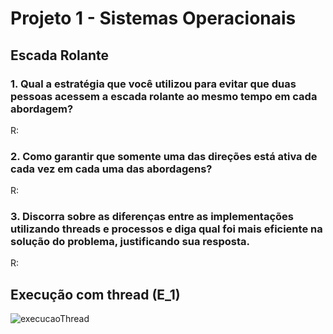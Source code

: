# Projeto 1 - Sistemas Operacionais
## Escada Rolante

### 1. Qual a estratégia que você utilizou para evitar que duas pessoas acessem a escada rolante ao mesmo tempo em cada abordagem?
R:

### 2. Como garantir que somente uma das direções está ativa de cada vez em cada uma das abordagens?
R:

### 3. Discorra sobre as diferenças entre as implementações utilizando threads e processos e diga qual foi mais eficiente na solução do problema, justificando sua resposta.
R:

## Execução com thread (E_1)
<img src="https://i.imgur.com/jcAMdMj.png" alt="execucaoThread">
